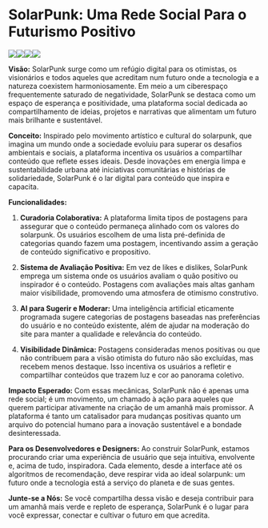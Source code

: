 # SolarPunk: Uma Rede Social Para o Futurismo Positivo
<img src="https://img.shields.io/badge/Flutter-02569B?style=for-the-badge&logo=flutter&logoColor=white"/><img src="https://img.shields.io/badge/firebase-ffca28?style=for-the-badge&logo=firebase&logoColor=black"/><img src="https://img.shields.io/badge/Dart-0175C2?style=for-the-badge&logo=dart&logoColor=white"/><img src="https://img.shields.io/badge/Android_Studio-3DDC84?style=for-the-badge&logo=android-studio&logoColor=white"/>

**Visão:** SolarPunk surge como um refúgio digital para os otimistas, os visionários e todos aqueles
que acreditam num futuro onde a tecnologia e a natureza coexistem harmoniosamente. Em meio a um
ciberespaço frequentemente saturado de negatividade, SolarPunk se destaca como um espaço de
esperança e positividade, uma plataforma social dedicada ao compartilhamento de ideias, projetos e
narrativas que alimentam um futuro mais brilhante e sustentável.

**Conceito:** Inspirado pelo movimento artístico e cultural do solarpunk, que imagina um mundo onde
a sociedade evoluiu para superar os desafios ambientais e sociais, a plataforma incentiva os
usuários a compartilhar conteúdo que reflete esses ideais. Desde inovações em energia limpa e
sustentabilidade urbana até iniciativas comunitárias e histórias de solidariedade, SolarPunk é o lar
digital para conteúdo que inspira e capacita.

**Funcionalidades:**

1. **Curadoria Colaborativa:** A plataforma limita tipos de postagens para assegurar que o conteúdo
   permaneça alinhado com os valores do solarpunk. Os usuários escolhem de uma lista pré-definida de
   categorias quando fazem uma postagem, incentivando assim a geração de conteúdo significativo e
   propositivo.

2. **Sistema de Avaliação Positiva:** Em vez de likes e dislikes, SolarPunk emprega um sistema onde
   os usuários avaliam o quão positivo ou inspirador é o conteúdo. Postagens com avaliações mais
   altas ganham maior visibilidade, promovendo uma atmosfera de otimismo construtivo.

3. **AI para Sugerir e Moderar:** Uma inteligência artificial eticamente programada sugere
   categorias de postagens baseadas nas preferências do usuário e no conteúdo existente, além de
   ajudar na moderação do site para manter a qualidade e relevância do conteúdo.

4. **Visibilidade Dinâmica:** Postagens consideradas menos positivas ou que não contribuem para a
   visão otimista do futuro não são excluídas, mas recebem menos destaque. Isso incentiva os
   usuários a refletir e compartilhar conteúdos que trazem luz e cor ao panorama coletivo.

**Impacto Esperado:** Com essas mecânicas, SolarPunk não é apenas uma rede social; é um movimento,
um chamado à ação para aqueles que querem participar ativamente na criação de um amanhã mais
promissor. A plataforma é tanto um catalisador para mudanças positivas quanto um arquivo do
potencial humano para a inovação sustentável e a bondade desinteressada.

**Para os Desenvolvedores e Designers:** Ao construir SolarPunk, estamos procurando criar uma
experiência de usuário que seja intuitiva, envolvente e, acima de tudo, inspiradora. Cada elemento,
desde a interface até os algoritmos de recomendação, deve respirar vida ao ideal solarpunk: um
futuro onde a tecnologia está a serviço do planeta e de suas gentes.

**Junte-se a Nós:** Se você compartilha dessa visão e deseja contribuir para um amanhã mais verde e
repleto de esperança, SolarPunk é o lugar para você expressar, conectar e cultivar o futuro em que
acredita.